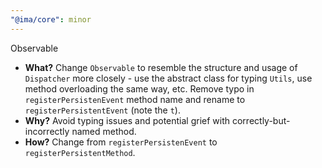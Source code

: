 ```yaml
---
"@ima/core": minor
---
```


Observable

- **What?** Change `Observable` to resemble the structure and usage of `Dispatcher` more closely - use the abstract class for typing `Utils`, use method overloading the same way, etc. Remove typo in `registerPersistenEvent` method name and rename to `registerPersistentEvent` (note the `t`).
- **Why?** Avoid typing issues and potential grief with correctly-but-incorrectly named method.
- **How?** Change from `registerPersistenEvent` to `registerPersistentMethod`.


